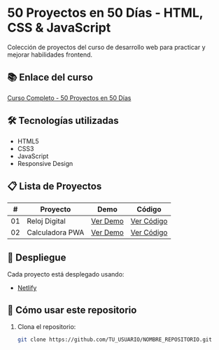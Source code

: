 # 50 Proyectos en 50 Días - HTML, CSS & JavaScript

Colección de proyectos del curso de desarrollo web para practicar y mejorar habilidades frontend.

## 📚 Enlace del curso
[Curso Completo - 50 Proyectos en 50 Días](ENLACE_DEL_CURSO_AQUÍ)

## 🛠️ Tecnologías utilizadas
- HTML5
- CSS3
- JavaScript
- Responsive Design

## 📋 Lista de Proyectos

| # | Proyecto | Demo | Código |
|---|----------|------|--------|
| 01 | Reloj Digital | [Ver Demo](https://tarsero-aguamarina-e101c6.netlify.app) | [Ver Código](https://github.com/tu-usuario/nombre-repo/tree/main/reloj-digital) |
| 02 | Calculadora PWA | [Ver Demo](#) | [Ver Código](https://github.com/tu-usuario/nombre-repo/tree/main/calculadora-pwa) |

## 🚀 Despliegue

Cada proyecto está desplegado usando:
- [Netlify](https://netlify.com)

## 📝 Cómo usar este repositorio

1. Clona el repositorio:
   ```bash
   git clone https://github.com/TU_USUARIO/NOMBRE_REPOSITORIO.git
